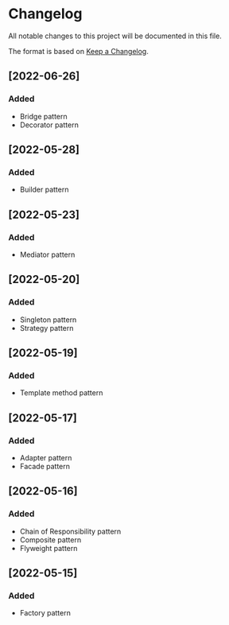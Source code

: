 # Changelog

All notable changes to this project will be documented in this file.

The format is based on [Keep a Changelog](https://keepachangelog.com/en/1.0.0/).

## [2022-06-26]

### Added

- Bridge pattern
- Decorator pattern


## [2022-05-28]

### Added

- Builder pattern


## [2022-05-23]

### Added

- Mediator pattern


## [2022-05-20]

### Added

- Singleton pattern
- Strategy pattern


## [2022-05-19]

### Added

- Template method pattern


## [2022-05-17]

### Added

- Adapter pattern
- Facade pattern


## [2022-05-16]

### Added

- Chain of Responsibility pattern
- Composite pattern
- Flyweight pattern


## [2022-05-15]

### Added

- Factory pattern
